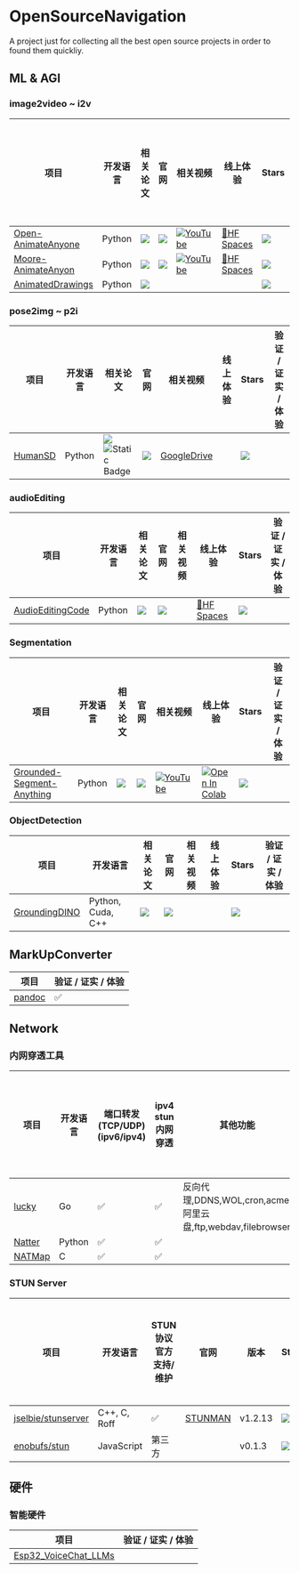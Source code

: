 # OpenSourceNavigation
A project just for collecting all the best open source projects in order to found them quickliy.

## ML & AGI
### image2video ~ i2v
|项目|开发语言|相关论文|官网|相关视频|线上体验|Stars|验证 / 证实 / 体验|
|---|---|---|---|---|---|---|---|
|[Open-AnimateAnyone](https://github.com/guoqincode/Open-AnimateAnyone)|Python|<a href='https://arxiv.org/pdf/2311.17117.pdf'><img src='https://img.shields.io/badge/Paper-Arxiv-red'></a>|<a href='https://humanaigc.github.io/animate-anyone/'><img src='https://img.shields.io/badge/Project-Page-Green'></a>|[![YouTube](https://badges.aleen42.com/src/youtube.svg)](https://www.youtube.com/watch?v=8PCn5hLKNu4)|[🤗HF Spaces](https://huggingface.co/spaces/xunsong/Moore-AnimateAnyone)|![](https://img.shields.io/github/stars/guoqincode/Open-AnimateAnyone.svg)|✅|
|[Moore-AnimateAnyon](https://github.com/MooreThreads/Moore-AnimateAnyone)|Python|<a href='https://arxiv.org/pdf/2311.17117.pdf'><img src='https://img.shields.io/badge/Paper-Arxiv-red'></a>|<a href='https://humanaigc.github.io/animate-anyone/'><img src='https://img.shields.io/badge/Project-Page-Green'></a>|[![YouTube](https://badges.aleen42.com/src/youtube.svg)](https://www.youtube.com/watch?v=8PCn5hLKNu4)|[🤗HF Spaces](https://huggingface.co/spaces/xunsong/Moore-AnimateAnyone)|![](https://img.shields.io/github/stars/MooreThreads/Moore-AnimateAnyone.svg)|✅|
|[AnimatedDrawings](https://github.com/facebookresearch/AnimatedDrawings)|Python|<a href='https://arxiv.org/pdf/2303.12741v2.pdf'><img src='https://img.shields.io/badge/Paper-Arxiv-red'></a>||||![](https://img.shields.io/github/stars/facebookresearch/AnimatedDrawings.svg)||

### pose2img ~ p2i
|项目|开发语言|相关论文|官网|相关视频|线上体验|Stars|验证 / 证实 / 体验|
|---|---|---|---|---|---|---|---|
|[HumanSD](https://github.com/IDEA-Research/HumanSD)|Python|<a href='https://arxiv.org/pdf/2304.04269v1.pdf'><img src='https://img.shields.io/badge/Paper-Arxiv-red'></a> ![Static Badge](https://img.shields.io/badge/build-ICCV2023-brightgreen?logoColor=gray&label=Paper&labelColor=yellow&color=white&link=https%3A%2F%2Fopenaccess.thecvf.com%2Fcontent%2FICCV2023%2Fpapers%2FJu_HumanSD_A_Native_Skeleton-Guided_Diffusion_Model_for_Human_Image_Generation_ICCV_2023_paper.pdf)|<a href='https://idea-research.github.io/HumanSD/'><img src='https://img.shields.io/badge/Project-Page-Green'></a>|[GoogleDrive](https://drive.google.com/file/d/1Djc2uJS5fmKnKeBnL34FnAAm3YSH20Bb/view)||![](https://img.shields.io/github/stars/IDEA-Research/HumanSD.svg)||

### audioEditing

|项目|开发语言|相关论文|官网|相关视频|线上体验|Stars|验证 / 证实 / 体验|
|---|---|---|---|---|---|---|---|
|[AudioEditingCode](https://github.com/HilaManor/AudioEditingCode/)|Python|<a href='https://arxiv.org/pdf/2402.10009v3.pdf'><img src='https://img.shields.io/badge/Paper-Arxiv-red'></a> |<a href='https://hilamanor.github.io/AudioEditing/'><img src='https://img.shields.io/badge/Project-Page-Green'></a>||[🤗HF Spaces](https://huggingface.co/spaces/hilamanor/audioEditing)|![](https://img.shields.io/github/stars/HilaManor/AudioEditingCode/.svg)||


### Segmentation
|项目|开发语言|相关论文|官网|相关视频|线上体验|Stars|验证 / 证实 / 体验|
|---|---|---|---|---|---|---|---|
|[Grounded-Segment-Anything](https://github.com/IDEA-Research/Grounded-Segment-Anything)|Python|<a href='https://arxiv.org/pdf/2401.14159v1.pdf'><img src='https://img.shields.io/badge/Paper-Arxiv-red'></a> |<a href='https://idea-research.github.io/Grounded-Segment-Anything/'><img src='https://img.shields.io/badge/Project-Page-Green'></a>|[![YouTube](https://badges.aleen42.com/src/youtube.svg)](https://youtu.be/oEQYStnF2l8)|[![Open In Colab](https://colab.research.google.com/assets/colab-badge.svg)](https://colab.research.google.com/github/camenduru/grounded-segment-anything-colab/blob/main/grounded-segment-anything-colab.ipynb)|![](https://img.shields.io/github/stars/IDEA-Research/Grounded-Segment-Anything.svg)||

### ObjectDetection
|项目|开发语言|相关论文|官网|相关视频|线上体验|Stars|验证 / 证实 / 体验|
|---|---|---|---|---|---|---|---|
|[GroundingDINO](https://github.com/IDEA-Research/GroundingDINO)|Python, Cuda, C++|<a href='https://arxiv.org/pdf/2303.05499v4.pdf'><img src='https://img.shields.io/badge/Paper-Arxiv-red'></a> |<a href='https://idea-research.github.io/GroundingDINO/'><img src='https://img.shields.io/badge/Project-Page-Green'></a>|||![](https://img.shields.io/github/stars/IDEA-Research/GroundingDINO.svg)||



## MarkUpConverter
|项目|验证 / 证实 / 体验|
|---|---|
|[pandoc](https://github.com/jgm/pandoc)|✅|

## Network
### 内网穿透工具
|项目|开发语言|端口转发(TCP/UDP)(ipv6/ipv4)|ipv4 stun内网穿透|其他功能|支持Docker|最终开源版本|当前版本|Stars|验证 / 证实 / 体验|
|---|---|---|---|---|---|---|---|---|---|
|[lucky](https://github.com/gdy666/lucky)|Go|✅|✅|反向代理,DDNS,WOL,cron,acme,阿里云盘,ftp,webdav,filebrowser|✅|v1.4.10|v2.7.2|![](https://img.shields.io/github/stars/gdy666/lucky.svg)|✅|✅|
|[Natter](https://github.com/MikeWang000000/Natter)|Python|✅|✅||✅|||![](https://img.shields.io/github/stars/MikeWang000000/Natter.svg)||
|[NATMap](https://github.com/heiher/natmap)|C|✅|✅||❌|20240303|20240303|![](https://img.shields.io/github/stars/heiher/natmap.svg)||

### STUN Server
|项目|开发语言|STUN协议官方支持/维护|官网|版本|Stars|验证 / 证实 / 体验|
|---|---|---|---|---|---|---|
|[jselbie/stunserver](https://github.com/jselbie/stunserver)|C++, C, Roff|✅|[STUNMAN](https://www.stunprotocol.org/)|v1.2.13|![](https://img.shields.io/github/stars/jselbie/stunserver.svg)||
|[enobufs/stun](https://github.com/enobufs/stun)|JavaScript|第三方||v0.1.3|![](https://img.shields.io/github/stars/enobufs/stun.svg)||


## 硬件  
### 智能硬件
|项目|验证 / 证实 / 体验|
|---|---|
|[Esp32_VoiceChat_LLMs](https://github.com/MetaWu2077/Esp32_VoiceChat_LLMs)||
